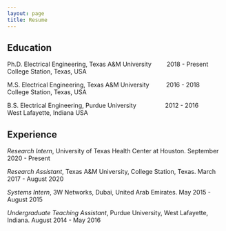 ```yaml
---
layout: page
title: Resume
---
```


## Education

Ph.D.  Electrical Engineering, Texas A&M University &nbsp;&nbsp;&nbsp; &nbsp;&nbsp;&nbsp;     2018 -  Present <br>
College Station, Texas, USA  

M.S.   Electrical Engineering, Texas A&M University &nbsp;&nbsp;&nbsp;&nbsp;&nbsp;&nbsp;&nbsp;&nbsp;   2016 -  2018 <br>
College Station, Texas, USA   

B.S.   Electrical Engineering, Purdue University &nbsp;&nbsp;&nbsp;&nbsp;&nbsp;&nbsp;&nbsp;&nbsp;&nbsp;&nbsp;&nbsp;&nbsp;&nbsp;&nbsp;&nbsp;&nbsp;2012 -  2016 <br>
West Lafayette, Indiana USA   


## Experience
*Research Intern*, University of Texas Health Center at Houston.  September 2020 - Present <br>

*Research Assistant*, Texas A&M University, College Station, Texas.  March 2017 - August 2020 <br>

*Systems Intern*, 3W Networks, Dubai, United Arab Emirates.      May 2015 - August 2015 <br>

*Undergraduate Teaching Assistant*, Purdue University, West Lafayette, Indiana.    August 2014 - May 2016 <br>
